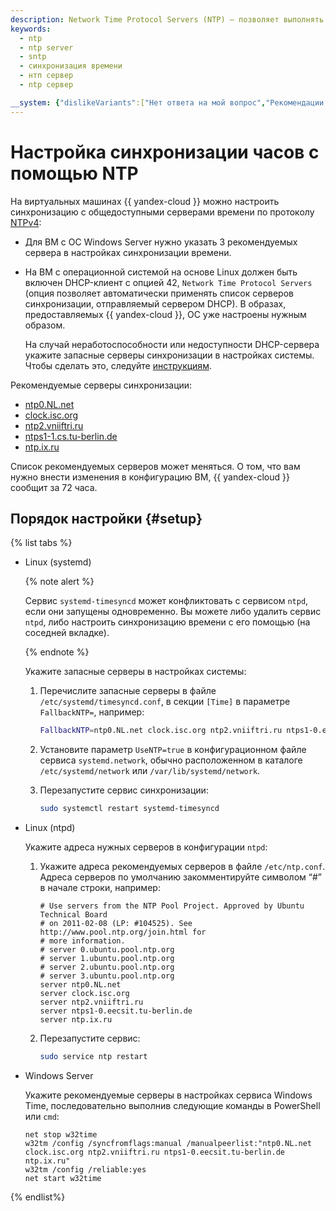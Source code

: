 ```yaml
---
description: Network Time Protocol Servers (NTP) – позволяет выполнять настройку синхронизации с общедоступными NTP серверами времени на виртуальных машинах Yandex.Cloud под управлением Windows Server и Linux. Описан порядок настройки серверов для синхронизации.
keywords:
  - ntp
  - ntp server
  - sntp
  - синхронизация времени
  - нтп сервер
  - ntp сервер

__system: {"dislikeVariants":["Нет ответа на мой вопрос","Рекомендации не помогли","Содержание не соответсвует заголовку","Другое"]}
---
```



# Настройка синхронизации часов с помощью NTP

На виртуальных машинах {{ yandex-cloud }} можно настроить синхронизацию с общедоступными серверами времени по протоколу [NTPv4](https://tools.ietf.org/html/rfc5905):
* Для ВМ с ОС Windows Server нужно указать 3 рекомендуемых сервера в настройках синхронизации времени.
* На ВМ с операционной системой на основе Linux должен быть включен DHCP-клиент с опцией 42, `Network Time Protocol Servers` (опция позволяет автоматически применять список серверов синхронизации, отправляемый сервером DHCP). В образах, предоставляемых {{ yandex-cloud }}, ОС уже настроены нужным образом.

  На случай неработоспособности или недоступности DHCP-сервера укажите запасные серверы синхронизации в настройках системы. Чтобы сделать это, следуйте [инструкциям](#setup).

Рекомендуемые серверы синхронизации:
* [ntp0.NL.net](http://support.ntp.org/bin/view/Servers/PublicTimeServer000233)
* [clock.isc.org](https://support.ntp.org/bin/view/Servers/PublicTimeServer000262)
* [ntp2.vniiftri.ru](http://support.ntp.org/bin/view/Servers/PublicTimeServer000352)
* [ntps1-1.cs.tu-berlin.de](http://support.ntp.org/bin/view/Servers/PublicTimeServer000213)
* [ntp.ix.ru](http://support.ntp.org/bin/view/Servers/PublicTimeServer000766)

Список рекомендуемых серверов может меняться. О том, что вам нужно внести изменения в конфигурацию ВМ, {{ yandex-cloud }} сообщит за 72 часа.

## Порядок настройки {#setup}

{% list tabs %}

- Linux (systemd)

  {% note alert %}

  Сервис `systemd-timesyncd` может конфликтовать с сервисом `ntpd`, если они запущены одновременно. Вы можете либо удалить сервис `ntpd`, либо настроить синхронизацию времени с его помощью (на соседней вкладке).

  {% endnote %}

  Укажите запасные серверы в настройках системы:

  1. Перечислите запасные серверы в файле `/etc/systemd/timesyncd.conf`, в секции `[Time]` в параметре `FallbackNTP=`, например:

     ```bash
     FallbackNTP=ntp0.NL.net clock.isc.org ntp2.vniiftri.ru ntps1-0.eecsit.tu-berlin.de ntp.ix.ru
     ```

  1. Установите параметр `UseNTP=true` в конфигурационном файле сервиса `systemd.network`, обычно расположенном в каталоге `/etc/systemd/network` или `/var/lib/systemd/network`.

  1. Перезапустите сервис синхронизации:

     ```bash
     sudo systemctl restart systemd-timesyncd
     ```

- Linux (ntpd)

  Укажите адреса нужных серверов в конфигурации `ntpd`:

  1. Укажите адреса рекомендуемых серверов в файле `/etc/ntp.conf`. Адреса серверов по умолчанию закомментируйте символом <q>#</q> в начале строки, например:

     ```text
     # Use servers from the NTP Pool Project. Approved by Ubuntu Technical Board
     # on 2011-02-08 (LP: #104525). See http://www.pool.ntp.org/join.html for
     # more information.
     # server 0.ubuntu.pool.ntp.org
     # server 1.ubuntu.pool.ntp.org
     # server 2.ubuntu.pool.ntp.org
     # server 3.ubuntu.pool.ntp.org
     server ntp0.NL.net
     server clock.isc.org
     server ntp2.vniiftri.ru
     server ntps1-0.eecsit.tu-berlin.de
     server ntp.ix.ru
     ```

  2. Перезапустите сервис:

     ```bash
     sudo service ntp restart
     ```

- Windows Server

  Укажите рекомендуемые серверы в настройках сервиса Windows Time, последовательно выполнив следующие команды в PowerShell или `cmd`:

  ```
  net stop w32time
  w32tm /config /syncfromflags:manual /manualpeerlist:"ntp0.NL.net clock.isc.org ntp2.vniiftri.ru ntps1-0.eecsit.tu-berlin.de ntp.ix.ru"
  w32tm /config /reliable:yes
  net start w32time
  ```

{% endlist%}